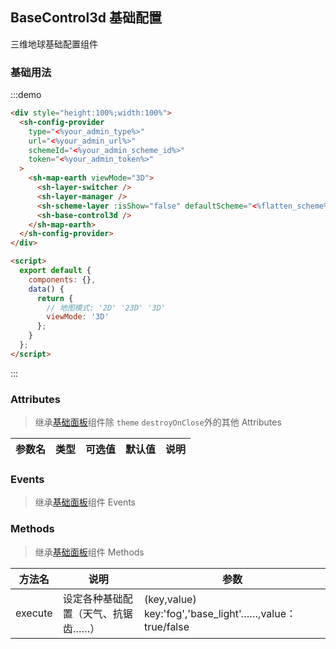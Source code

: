 ## BaseControl3d 基础配置

三维地球基础配置组件

### 基础用法

:::demo

```html
<div style="height:100%;width:100%">
  <sh-config-provider
    type="<%your_admin_type%>"
    url="<%your_admin_url%>"
    schemeId="<%your_admin_scheme_id%>"
    token="<%your_admin_token%>"
  >
    <sh-map-earth viewMode="3D">
      <sh-layer-switcher />
      <sh-layer-manager />
      <sh-scheme-layer :isShow="false" defaultScheme="<%flatten_scheme%>" />
      <sh-base-control3d />
    </sh-map-earth>
  </sh-config-provider>
</div>

<script>
  export default {
    components: {},
    data() {
      return {
        // 地图模式: '2D' '23D' '3D'
        viewMode: '3D'
      };
    }
  };
</script>
```

:::

### Attributes

> 继承[基础面板](#/zh-CN/component/general-card)组件除 `theme` `destroyOnClose`外的其他 Attributes

| 参数名 | 类型 | 可选值 | 默认值 | 说明 |
| ------ | ---- | ------ | ------ | ---- |

### Events

> 继承[基础面板](#/zh-CN/component/general-card)组件 Events

### Methods

> 继承[基础面板](#/zh-CN/component/general-card)组件 Methods

| 方法名  | 说明                               | 参数                                                   |
| ------- | ---------------------------------- | ------------------------------------------------------ |
| execute | 设定各种基础配置（天气、抗锯齿……） | (key,value) key:'fog','base_light'……,value：true/false |

